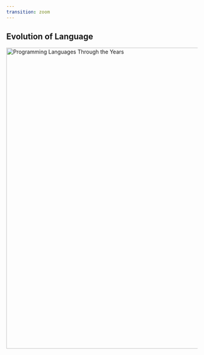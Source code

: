 ```yaml
---
transition: zoom
---
```


## Evolution of Language

<a href="https://thesoftwareguild.com/blog/history-of-programming-languages/">
<img src="https://thesoftwareguild.com/wp-content/uploads/2015/07/Programming-Languages-Infographic.jpg" alt="Programming Languages Through the Years" width="792px" border="0" />
</a>